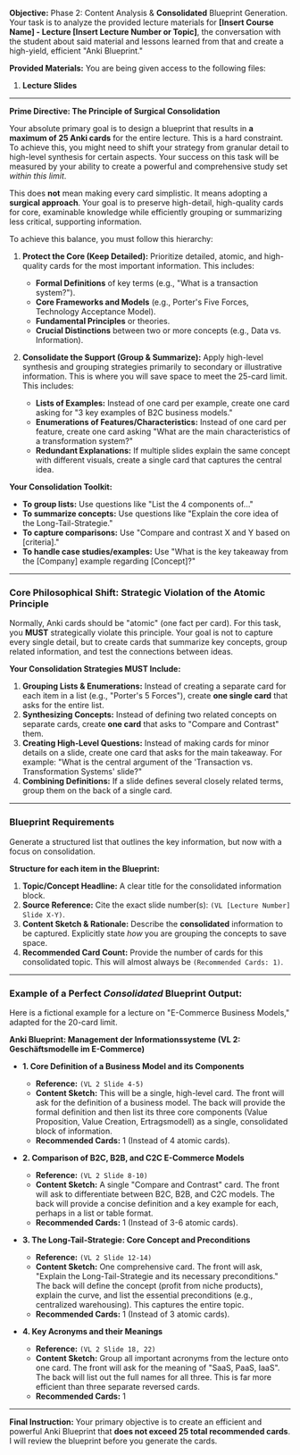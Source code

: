 **Objective:**
Phase 2: Content Analysis & **Consolidated** Blueprint Generation. Your task is to analyze the provided lecture materials for **[Insert Course Name] - Lecture [Insert Lecture Number or Topic]**, the conversation with the student about said material and lessons learned from that and create a high-yield, efficient "Anki Blueprint."

**Provided Materials:**
You are being given access to the following files:
1.  **Lecture Slides**

---

**Prime Directive: The Principle of Surgical Consolidation**

Your absolute primary goal is to design a blueprint that results in **a maximum of 25 Anki cards** for the entire lecture. This is a hard constraint. To achieve this, you might need to shift your strategy from granular detail to high-level synthesis for certain aspects. Your success on this task will be measured by your ability to create a powerful and comprehensive study set *within this limit*.

This does **not** mean making every card simplistic. It means adopting a **surgical approach**. Your goal is to preserve high-detail, high-quality cards for core, examinable knowledge while efficiently grouping or summarizing less critical, supporting information.

To achieve this balance, you must follow this hierarchy:

1.  **Protect the Core (Keep Detailed):** Prioritize detailed, atomic, and high-quality cards for the most important information. This includes:
    *   **Formal Definitions** of key terms (e.g., "What is a transaction system?").
    *   **Core Frameworks and Models** (e.g., Porter's Five Forces, Technology Acceptance Model).
    *   **Fundamental Principles** or theories.
    *   **Crucial Distinctions** between two or more concepts (e.g., Data vs. Information).

2.  **Consolidate the Support (Group & Summarize):** Apply high-level synthesis and grouping strategies primarily to secondary or illustrative information. This is where you will save space to meet the 25-card limit. This includes:
    *   **Lists of Examples:** Instead of one card per example, create one card asking for "3 key examples of B2C business models."
    *   **Enumerations of Features/Characteristics:** Instead of one card per feature, create one card asking "What are the main characteristics of a transformation system?"
    *   **Redundant Explanations:** If multiple slides explain the same concept with different visuals, create a single card that captures the central idea.

**Your Consolidation Toolkit:**

*   **To group lists:** Use questions like "List the 4 components of..."
*   **To summarize concepts:** Use questions like "Explain the core idea of the Long-Tail-Strategie."
*   **To capture comparisons:** Use "Compare and contrast X and Y based on [criteria]."
*   **To handle case studies/examples:** Use "What is the key takeaway from the [Company] example regarding [Concept]?"

---

### **Core Philosophical Shift: Strategic Violation of the Atomic Principle**

Normally, Anki cards should be "atomic" (one fact per card). For this task, you **MUST** strategically violate this principle. Your goal is not to capture every single detail, but to create cards that summarize key concepts, group related information, and test the connections between ideas.

**Your Consolidation Strategies MUST Include:**

1.  **Grouping Lists & Enumerations:** Instead of creating a separate card for each item in a list (e.g., "Porter's 5 Forces"), create **one single card** that asks for the entire list.
2.  **Synthesizing Concepts:** Instead of defining two related concepts on separate cards, create **one card** that asks to "Compare and Contrast" them.
3.  **Creating High-Level Questions:** Instead of making cards for minor details on a slide, create one card that asks for the main takeaway. For example: "What is the central argument of the 'Transaction vs. Transformation Systems' slide?"
4.  **Combining Definitions:** If a slide defines several closely related terms, group them on the back of a single card.

---

### **Blueprint Requirements**

Generate a structured list that outlines the key information, but now with a focus on consolidation.

**Structure for each item in the Blueprint:**

1.  **Topic/Concept Headline:** A clear title for the consolidated information block.
2.  **Source Reference:** Cite the exact slide number(s): `(VL [Lecture Number] Slide X-Y)`.
3.  **Content Sketch & Rationale:** Describe the **consolidated** information to be captured. Explicitly state *how* you are grouping the concepts to save space.
4.  **Recommended Card Count:** Provide the number of cards for this consolidated topic. This will almost always be `(Recommended Cards: 1)`.

---

### **Example of a Perfect *Consolidated* Blueprint Output:**

Here is a fictional example for a lecture on "E-Commerce Business Models," adapted for the 20-card limit.

**Anki Blueprint: Management der Informationssysteme (VL 2: Geschäftsmodelle im E-Commerce)**

*   **1. Core Definition of a Business Model and its Components**
    *   **Reference:** `(VL 2 Slide 4-5)`
    *   **Content Sketch:** This will be a single, high-level card. The front will ask for the definition of a business model. The back will provide the formal definition and then list its three core components (Value Proposition, Value Creation, Ertragsmodell) as a single, consolidated block of information.
    *   **Recommended Cards:** 1 (Instead of 4 atomic cards).

*   **2. Comparison of B2C, B2B, and C2C E-Commerce Models**
    *   **Reference:** `(VL 2 Slide 8-10)`
    *   **Content Sketch:** A single "Compare and Contrast" card. The front will ask to differentiate between B2C, B2B, and C2C models. The back will provide a concise definition and a key example for each, perhaps in a list or table format.
    *   **Recommended Cards:** 1 (Instead of 3-6 atomic cards).

*   **3. The Long-Tail-Strategie: Core Concept and Preconditions**
    *   **Reference:** `(VL 2 Slide 12-14)`
    *   **Content Sketch:** One comprehensive card. The front will ask, "Explain the Long-Tail-Strategie and its necessary preconditions." The back will define the concept (profit from niche products), explain the curve, and list the essential preconditions (e.g., centralized warehousing). This captures the entire topic.
    *   **Recommended Cards:** 1 (Instead of 3 atomic cards).

*   **4. Key Acronyms and their Meanings**
    *   **Reference:** `(VL 2 Slide 18, 22)`
    *   **Content Sketch:** Group all important acronyms from the lecture onto one card. The front will ask for the meaning of "SaaS, PaaS, IaaS". The back will list out the full names for all three. This is far more efficient than three separate reversed cards.
    *   **Recommended Cards:** 1

---

**Final Instruction:**
Your primary objective is to create an efficient and powerful Anki Blueprint that **does not exceed 25 total recommended cards**. I will review the blueprint before you generate the cards.